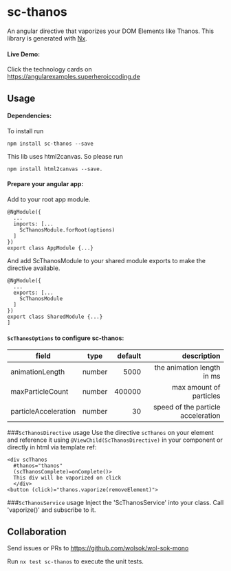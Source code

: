 # sc-thanos
An angular directive that vaporizes your DOM Elements like Thanos. 
This library is generated with [Nx](https://nx.dev).


#### Live Demo:
Click the technology cards on https://angularexamples.superheroiccoding.de

## Usage
#### Dependencies: 
To install run 
```
npm install sc-thanos --save
```
This lib uses html2canvas. So please run 
```
npm install html2canvas --save.
``` 

#### Prepare your angular app: 
Add to your root app module.
```
@NgModule({
  ...
  imports: [...
    ScThanosModule.forRoot(options)
  ]
})
export class AppModule {...}
``` 

And add ScThanosModule to your shared module exports to make the directive available. 
``` 
@NgModule({
  ...
  exports: [...
    ScThanosModule
  ]
})
export class SharedModule {...}
]
``` 
#### `ScThanosOptions` to configure sc-thanos: 
| field        | type | default          | description  |
| ------------- | :-----: | -----: | -----:|
| animationLength | number | 5000 | the animation length in ms |
| maxParticleCount | number | 400000 |  max amount of particles |
| particleAcceleration | number | 30 |    speed of the particle acceleration |

###`ScThanosDirective` usage
Use the directive `scThanos` on your element and reference it using `@ViewChild(ScThanosDirective)` in your component
or directly in html via template ref: 
```
<div scThanos 
  #thanos="thanos" 
  (scThanosComplete)=onComplete()>
  This div will be vaporized on click
  </div>
<button (click)="thanos.vaporize(removeElement)"> 
```

###`ScThanosService` usage
Inject the 'ScThanosService' into your class. Call 'vaporize()' and subscribe to it.

## Collaboration
Send issues or PRs to https://github.com/wolsok/wol-sok-mono

Run `nx test sc-thanos` to execute the unit tests.
